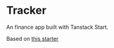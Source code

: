 # Tracker

An finance app built with Tanstack Start.

Based on [this starter](https://github.com/ally-ahmed/tss-app)
